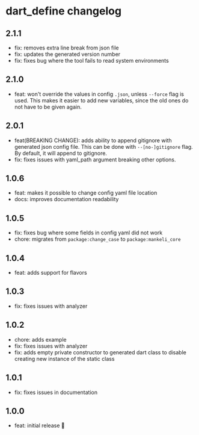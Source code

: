 # dart_define changelog

## 2.1.1

- fix: removes extra line break from json file
- fix: updates the generated version number
- fix: fixes bug where the tool fails to read system environments

## 2.1.0

- feat: won't override the values in config `.json`, unless `--force` flag is used.
This makes it easier to add new variables, since the old ones do not have to be given again.

## 2.0.1

- feat(BREAKING CHANGE): adds ability to append gitignore with generated json config file. This can be done with `--[no-]gitignore` flag. By default, it will append to gitignore.
- fix: fixes issues with yaml_path argument breaking other options.

## 1.0.6

- feat: makes it possible to change config yaml file location
- docs: improves documentation readability

## 1.0.5

- fix: fixes bug where some fields in config yaml did not work
- chore: migrates from `package:change_case` to `package:mankeli_core`

## 1.0.4

- feat: adds support for flavors

## 1.0.3

- fix: fixes issues with analyzer

## 1.0.2

- chore: adds example
- fix: fixes issues with analyzer
- fix: adds empty private constructor to generated dart class to disable creating new instance of the static class

## 1.0.1

- fix: fixes issues in documentation

## 1.0.0

- feat: initial release 🎉
